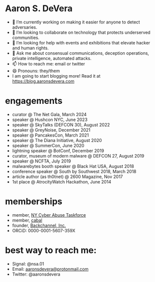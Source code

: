 # Aaron S. DeVera
- 🔭 I’m currently working on making it easier for anyone to detect adversaries.
- 👯 I’m looking to collaborate on technology that protects underserved communities.
- 🤔 I’m looking for help with events and exhibitions that elevate hacker and human rights.
- 💬 Ask me about consensual communications, deception operations, private intelligence, automated attacks.
- 📫 How to reach me: email or twitter
- 😄 Pronouns: they/them
- I am going to start blogging more! Read it at https://blog.aaronsdevera.com

# engagements
- curator @ The Net Gala, March 2024
- speaker @ Hushcon NYC, June 2023
- speaker @ SkyTalks (DEFCON 30), August 2022
- speaker @ GreyNoise, December 2021
- speaker @ PancakesCon, March 2021
- speaker @ The Diana Initiative, August 2020
- speaker @ SummerCon, June 2020
- lightning speaker @ BotConf, December 2019
- curator, museum of modern malware @ DEFCON 27, August 2019
- speaker @ NCFTA, July 2019
- malwarebytes booth speaker @ Black Hat USA, August 2018
- conference speaker @ South by Southwest 2018, March 2018
- article author (as th0tnet) @ 2600 Magazine, Nov 2017
- 1st place @ AtrocityWatch Hackathon, June 2014

# memberships
- member, [NY Cyber Abuse Taskforce](https://cyberabuse.nyc)
- member, [cabal](https://cabal.cx)
- founder, [Backchannel, Inc.](https://backchannel.re)
- ORCiD: 0000-0001-5607-359X

# best way to reach me:
- Signal: @nsa.01
- Email: aaronsdevera@protonmail.com
- Twitter: @aaronsdevera
